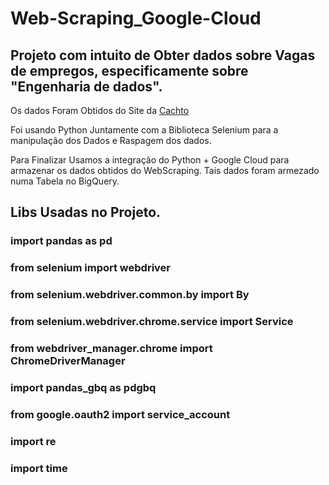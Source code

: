 # Web-Scraping_Google-Cloud
## Projeto com intuito de Obter dados sobre Vagas de empregos, especificamente sobre "Engenharia de dados". 
Os dados Foram Obtidos do Site da [Cachto](https://www.catho.com.br/) 

Foi usando Python Juntamente com a Biblioteca Selenium para a manipulação dos Dados e Raspagem dos dados. 

Para Finalizar Usamos a integração do Python + Google Cloud para armazenar os dados obtidos do WebScraping. 
Tais dados foram armezado numa Tabela no BigQuery. 

## Libs Usadas no Projeto. 
### import pandas as pd
### from selenium import webdriver
### from selenium.webdriver.common.by import By
### from selenium.webdriver.chrome.service import Service
### from webdriver_manager.chrome import ChromeDriverManager
### import pandas_gbq as pdgbq
### from google.oauth2 import service_account
### import re
### import time
